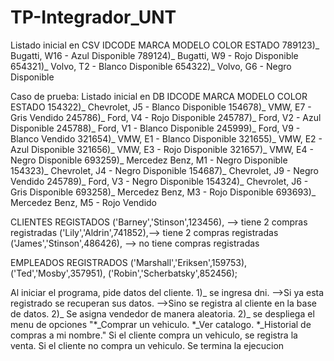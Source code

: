 # TP-Integrador_UNT

Listado inicial en CSV
IDCODE  MARCA    MODELO COLOR   ESTADO
789123)_ Bugatti, W16 - Azul   Disponible
789124)_ Bugatti, W9 - Rojo   Disponible
654321)_ Volvo, T2 - Blanco   Disponible
654322)_ Volvo, G6 - Negro   Disponible

Caso de prueba:
Listado inicial en DB 
IDCODE  MARCA    MODELO COLOR   ESTADO
154322)_ Chevrolet, J5 - Blanco   Disponible
154678)_ VMW, E7 - Gris   Vendido
245786)_ Ford, V4 - Rojo   Disponible
245787)_ Ford, V2 - Azul   Disponible
245788)_ Ford, V1 - Blanco   Disponible
245999)_ Ford, V9 - Blanco   Vendido
321654)_ VMW, E1 - Blanco   Disponible
321655)_ VMW, E2 - Azul   Disponible
321656)_ VMW, E3 - Rojo   Disponible
321657)_ VMW, E4 - Negro   Disponible
693259)_ Mercedez Benz, M1 - Negro   Disponible
154323)_ Chevrolet, J4 - Negro   Disponible
154687)_ Chevrolet, J9 - Negro   Vendido
245789)_ Ford, V3 - Negro   Disponible
154324)_ Chevrolet, J6 - Gris   Disponible
693258)_ Mercedez Benz, M3 - Rojo   Disponible
693693)_ Mercedez Benz, M5 - Rojo   Vendido

CLIENTES REGISTADOS
('Barney','Stinson',123456), --> tiene 2 compras registradas
('Lily','Aldrin',741852),--> tiene 2 compras registradas
('James','Stinson',486426), --> no tiene compras registradas

EMPLEADOS REGISTRADOS
('Marshall','Eriksen',159753),
('Ted','Mosby',357951),
('Robin','Scherbatsky',852456);


Al iniciar el programa, pide datos del cliente.
1)_ se ingresa dni. -->Si ya esta registrado se recuperan sus datos.
                    -->Sino se registra al cliente en la base de datos.
2)_ Se asigna vendedor de manera aleatoria.
2)_ se despliega el menu de opciones
  "*_Comprar un vehiculo.
   *_Ver catalogo.
   *_Historial de compras a mi nombre."
   Si el cliente compra un vehiculo, se registra la venta.
   Si el cliente no compra un vehiculo. Se termina la ejecucion

